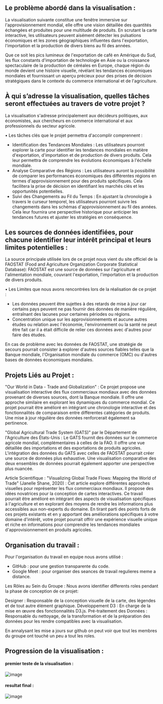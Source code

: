 
## Le problème abordé dans la visualisation :

La  visualisation suivante constitue une fenêtre immersive sur l'approvisionnement mondial, elle offre une vision détaillée des quantités échangées et produites pour une multitude de produits. 
En scrutant la carte interactive, les utilisateurs peuvent aisément détecter les pulsations économiques et les zones géographiques influentes dans l'exportation, l'importation et la production de divers biens au fil des années. 

Que ce soit les pics lumineux de l'exportation de café en Amérique du Sud, les flux constants d'importation de technologie en Asie ou la croissance spectaculaire de la production de céréales en Europe, chaque région du monde devient une histoire visuelle, révélant les tendances économiques mondiales et fournissant un aperçu précieux pour des prises de décision stratégiques dans le contexte du commerce international et de l'agriculture.


## À qui s’adresse la visualisation, quelles tâches seront effectuées au travers de votre projet ?

La visualisation s'adresse principalement aux décideurs politiques, aux économistes, aux chercheurs en commerce international et aux professionnels du secteur agricole. 

•	Les tâches clés que le projet permettra d'accomplir comprennent :
-	Identification des Tendances Mondiales : Les utilisateurs pourront explorer la carte pour identifier les tendances mondiales en matière d'exportation, d'importation et de production de divers produits. Cela leur permettra de comprendre les évolutions économiques à l'échelle mondiale.
-	Analyse Comparative des Régions : Les utilisateurs auront la possibilité de comparer les performances économiques des différentes régions en termes d'approvisionnement pour des produits spécifiques. Cela facilitera la prise de décision en identifiant les marchés clés et les opportunités potentielles.
-	Suivi des Changements au Fil du Temps : En ajustant la chronologie à travers le curseur temporel, les utilisateurs pourront suivre les changements dans les schémas d'approvisionnement au fil des années. Cela leur fournira une perspective historique pour anticiper les tendances futures et ajuster les stratégies en conséquence.

## Les sources de données identifiées, pour chacune identifier leur intérêt principal et leurs limites potentielles :

La source principale utilisée lors de ce projet nous vient du site officiel de la FAOSTAT (Food and Agriculture Organization Corporate Statistical Database):
FAOSTAT est une source de données sur l'agriculture et l'alimentation mondiale, couvrant l'exportation, l'importation et la production de divers produits.

•	Les Limites que nous avons rencontrées lors de la réalisation de ce projet : 
-	Les données peuvent être sujettes à des retards de mise à jour car certains pays peuvent ne pas fournir des données de manière régulière, entraînant des lacunes pour certaines périodes ou régions.
-	Concentration unique sur les approvisionnements et aucune autres études ou relation avec l'économie, l'environnement ou la santé ne peut être fait car il a était difficile de relier ces données avec d'autres pour faire des études. 

En cas de problème avec les données de FAOSTAT, une stratégie de secours pourrait consister à explorer d'autres sources fiables telles que la Banque mondiale, l'Organisation mondiale du commerce (OMC) ou d'autres bases de données économiques mondiales.

## Projets Liés au Projet :

"Our World in Data - Trade and Globalization" :
Ce projet propose une visualisation interactive des flux commerciaux mondiaux avec des données provenant de diverses sources, dont la Banque mondiale. Il offre une approche similaire en explorant les dynamiques du commerce mondial.
Ce projet pourrait être amélioré en intégrant une chronologie interactive et des fonctionnalités de comparaison entre différentes catégories de produits. Une mise à jour régulière des données renforcerait également sa pertinence.


"Global Agricultural Trade System (GATS)" par le Département de l'Agriculture des États-Unis :
Le GATS fournit des données sur le commerce agricole mondial, complémentaires à celles de la FAO. Il offre une vue détaillée des importations et des exportations de produits agricoles.
 L'intégration des données du GATS avec celles de FAOSTAT pourrait créer une source de données plus exhaustive. Une visualisation comparative des deux ensembles de données pourrait également apporter une perspective plus nuancée.

Article Scientifique : "Visualizing Global Trade Flows: Mapping the World of Trade" (Janelle Shane, 2020) :
Cet article explore différentes approches visuelles pour représenter les flux commerciaux mondiaux. Il propose des idées novatrices pour la conception de cartes interactives.
Ce travail pourrait être amélioré en intégrant des aspects de visualisation spécifiques à l'agriculture et en explorant des moyens de rendre les informations plus accessibles aux non-experts du domaine.
En tirant parti des points forts de ces projets existants et en y apportant des améliorations spécifiques à votre domaine d'intérêt, votre projet pourrait offrir une expérience visuelle unique et riche en informations pour comprendre les tendances mondiales d'approvisionnement en produits agricoles.



## Organisation du travail : 

Pour l'organisation du travail en equipe nous avons utilisé : 
- GitHub :  pour une gestion transparente du code.
- Google Meet : pour organiser des seances de travail regulieres meme a distance.

Les Rôles au Sein du Groupe : Nous avons identifier differents roles pendant la phase de conception de ce projet:
 
Designer : Responsable de la conception visuelle de la carte, des légendes et de tout autre élément graphique.
Développement D3 : En charge de la mise en œuvre des fonctionnalités D3.js.
Pré-traitement des Données : Responsable du nettoyage, de la transformation et de la préparation des données pour les rendre compatibles avec la visualisation.

En annalysant les mise a jours sur github on peut voir que tout les membres du groupe ont touché un peu a tout les roles.


## Progression de la visualisation : 

#### premier teste de la visualisation :
![image](https://github.com/sunnysunny07/projet/assets/58107179/5c9f6784-dfa3-4959-8f1a-b3aee8693d95)
#### resultat final : 
![image](https://github.com/sunnysunny07/projet/assets/58107179/8f05883a-be16-4388-b1a2-b620788ce63b)




